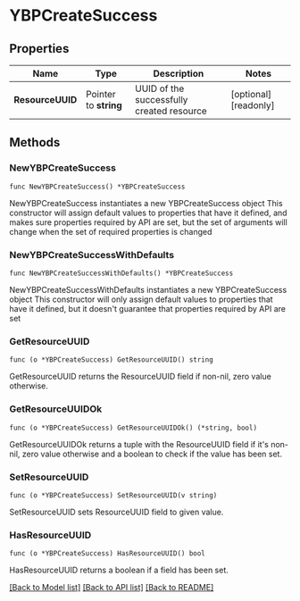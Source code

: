 # YBPCreateSuccess

## Properties

Name | Type | Description | Notes
------------ | ------------- | ------------- | -------------
**ResourceUUID** | Pointer to **string** | UUID of the successfully created resource | [optional] [readonly] 

## Methods

### NewYBPCreateSuccess

`func NewYBPCreateSuccess() *YBPCreateSuccess`

NewYBPCreateSuccess instantiates a new YBPCreateSuccess object
This constructor will assign default values to properties that have it defined,
and makes sure properties required by API are set, but the set of arguments
will change when the set of required properties is changed

### NewYBPCreateSuccessWithDefaults

`func NewYBPCreateSuccessWithDefaults() *YBPCreateSuccess`

NewYBPCreateSuccessWithDefaults instantiates a new YBPCreateSuccess object
This constructor will only assign default values to properties that have it defined,
but it doesn't guarantee that properties required by API are set

### GetResourceUUID

`func (o *YBPCreateSuccess) GetResourceUUID() string`

GetResourceUUID returns the ResourceUUID field if non-nil, zero value otherwise.

### GetResourceUUIDOk

`func (o *YBPCreateSuccess) GetResourceUUIDOk() (*string, bool)`

GetResourceUUIDOk returns a tuple with the ResourceUUID field if it's non-nil, zero value otherwise
and a boolean to check if the value has been set.

### SetResourceUUID

`func (o *YBPCreateSuccess) SetResourceUUID(v string)`

SetResourceUUID sets ResourceUUID field to given value.

### HasResourceUUID

`func (o *YBPCreateSuccess) HasResourceUUID() bool`

HasResourceUUID returns a boolean if a field has been set.


[[Back to Model list]](../README.md#documentation-for-models) [[Back to API list]](../README.md#documentation-for-api-endpoints) [[Back to README]](../README.md)


